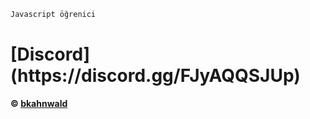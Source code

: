 ```js
Javascript öğrenici
```

<!DOCTYPE html>
<html>
<body>

<h1>[Discord](https://discord.gg/FJyAQQSJUp)</h1>

</body>
</html>

**© [bkahnwald](https://github.com/bkahnwald)**
